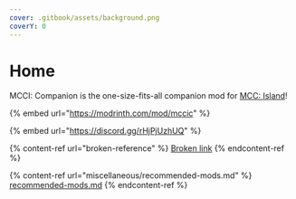 ```yaml
---
cover: .gitbook/assets/background.png
coverY: 0
---
```


# Home

MCCI: Companion is the one-size-fits-all companion mod for [MCC: Island](https://mccisland.net)!

{% embed url="https://modrinth.com/mod/mccic" %}

{% embed url="https://discord.gg/rHjPjUzhUQ" %}

{% content-ref url="broken-reference" %}
[Broken link](broken-reference)
{% endcontent-ref %}

{% content-ref url="miscellaneous/recommended-mods.md" %}
[recommended-mods.md](miscellaneous/recommended-mods.md)
{% endcontent-ref %}
